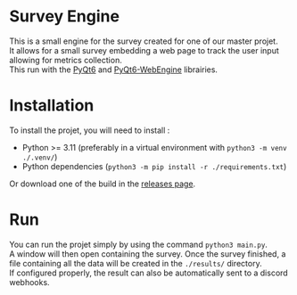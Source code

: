 # Survey Engine

This is a small engine for the survey created for one of our master projet.  
It allows for a small survey embedding a web page to track the user input allowing for metrics collection.  
This run with the [PyQt6](https://www.riverbankcomputing.com/software/pyqt/) and 
[PyQt6-WebEngine](https://www.riverbankcomputing.com/software/pyqtwebengine/) librairies. 

# Installation

To install the projet, you will need to install :

- Python >= 3.11 (preferably in a virtual environment with `python3 -m venv ./.venv/`)
- Python dependencies (`python3 -m pip install -r ./requirements.txt`)

Or download one of the build in the [releases page](https://github.com/Faraphel/M1-Recherche/releases).

# Run

You can run the projet simply by using the command `python3 main.py`.  
A window will then open containing the survey. Once the survey finished, a file containing all the data
will be created in the `./results/` directory.  
If configured properly, the result can also be automatically sent to a discord webhooks.
